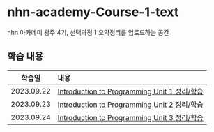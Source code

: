 # nhn-academy-Course-1-text

  nhn 아카데미 광주 4기, 선택과정 1 요약정리를 업로드하는 공간

## 학습 내용
| 학습일 | 내용 | 
| :--------: | :------------------------------------------ | 
| 2023.09.22 | [Introduction to Programming Unit 1 정리/학습](https://github.com/ByunKi/nhn-academy-Course-1-text/blob/main/Introduction-to-programming/1_Introduction%20to%20programming.md) |
| 2023.09.23 | [Introduction to Programming Unit 2 정리/학습](https://github.com/ByunKi/nhn-academy-Course-1-text/blob/main/Introduction-to-programming/2_Use%20of%20objects%20and%20variables.md) |
| 2023.09.24 | [Introduction to Programming Unit 3 정리/학습](https://github.com/ByunKi/nhn-academy-Course-1-text/blob/2023-09-24/Introduction-to-programming/3_Definition%20of%20methods%20and%20classes.md) |
